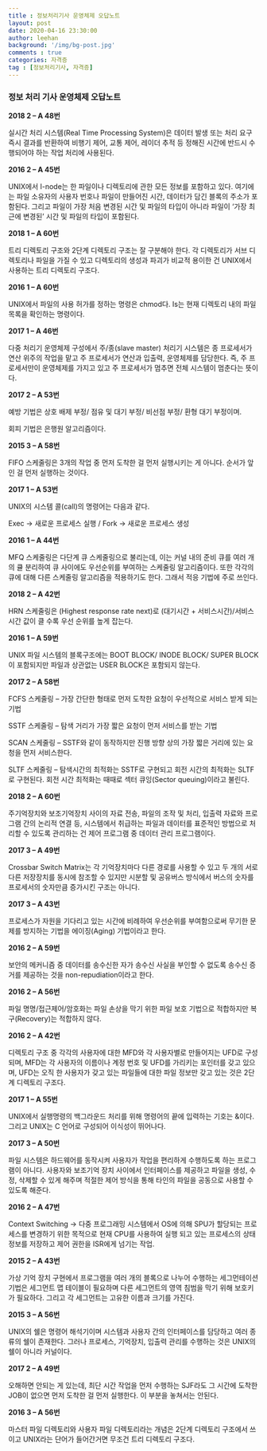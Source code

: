 ```yaml
---
title : 정보처리기사 운영체제 오답노트
layout: post
date: 2020-04-16 23:30:00
author: leehan
background: '/img/bg-post.jpg'
comments : true
categories: 자격증
tag : [정보처리기사, 자격증]
---
```




### 정보 처리 기사 운영체제 오답노트

**2018 2 – A 48번**

실시간 처리 시스템(Real Time Processing System)은 데이터 발생 또는 처리 요구 즉시 결과를 반환하여 비행기 제어, 교통 제어, 레이더 추적 등 정해진 시간에 반드시 수행되어야 하는 작업 처리에 사용된다.

**2016 2 – A 45번**

UNIX에서 I-node는 한 파일이나 디렉토리에 관한 모든 정보를 포함하고 있다. 여기에는 파일 소유자의 사용자 번호나 파일이 만들어진 시간, 데이터가 담긴 블록의 주소가 포함된다. 그리고 파일이 가장 처음 변경된 시간 및 파일의 타입이 아니라 파일이 ‘가장 최근에 변경된’ 시간 및 파일의 타입이 포함된다.

**2018 1 – A 60번**

트리 디렉토리 구조와 2단계 디렉토리 구조는 잘 구분해야 한다. 각 디렉토리가 서브 디렉토리나 파일을 가질 수 있고 디렉토리의 생성과 파괴가 비교적 용이한 건 UNIX에서 사용하는 트리 디렉토리 구조다.

**2016 1 – A 60번**

UNIX에서 파일의 사용 허가를 정하는 명령은 chmod다. Is는 현재 디렉토리 내의 파일 목록을 확인하는 명령이다.

**2017 1 – A 46번**

다중 처리기 운영체제 구성에서 주/종(slave master) 처리기 시스템은 종 프로세서가 연산 위주의 작업을 맡고 주 프로세서가 연산과 입출력, 운영체제를 담당한다. 즉, 주 프로세서만이 운영체제를 가지고 있고 주 프로세서가 멈추면 전체 시스템이 멈춘다는 뜻이다.

**2017 2 – A 53번**

예방 기법은 상호 배제 부정/ 점유 및 대기 부정/ 비선점 부정/ 환형 대기 부정이며.

회피 기법은 은행원 알고리즘이다.

**2015 3 – A 58번**

FIFO 스케줄링은 3개의 작업 중 먼저 도착한 걸 먼저 실행시키는 게 아니다. 순서가 앞인 걸 먼저 실행하는 것이다.

**2017 1 – A 53번**

UNIX의 시스템 콜(call)의 명령어는 다음과 같다.

Exec -> 새로운 프로세스 실행 / Fork -> 새로운 프로세스 생성

**2016 1 – A 44번**

MFQ 스케줄링은 다단계 큐 스케줄링으로 불리는데, 이는 커널 내의 준비 큐를 여러 개의 큘 분리하여 큐 사이에도 우선순위를 부여하는 스케줄링 알고리즘이다. 또한 각각의 큐에 대해 다른 스케줄링 알고리즘을 적용하기도 한다. 그래서 적응 기법에 주로 쓰인다.

**2018 2 – A 42번**

HRN 스케줄링은 (Highest response rate next)로 (대기시간 + 서비스시간)/서비스시간 값이 클 수록 우선 순위를 높게 잡는다.

**2016 1 – A 59번**

UNIX 파일 시스템의 블록구조에는 BOOT BLOCK/ INODE BLOCK/ SUPER BLOCK이 포함되지만 파일과 상관없는 USER BLOCK은 포함되지 않는다.

**2017 2 – A 58번**

FCFS 스케줄링 – 가장 간단한 형태로 먼저 도착한 요청이 우선적으로 서비스 받게 되는 기법

SSTF 스케줄링 – 탐색 거리가 가장 짧은 요청이 먼저 서비스를 받는 기법

SCAN 스케줄링 – SSTF와 같이 동작하지만 진행 방향 상의 가장 짧은 거리에 있는 요청을 먼저 서비스한다.

SLTF 스케줄링 – 탐색시간의 최적화는 SSTF로 구현되고 회전 시간의 최적화는 SLTF로 구현된다. 회전 시간 최적화는 때때로 섹터 큐잉(Sector queuing)이라고 불린다.

**2018 2 – A 60번**

주기억장치와 보조기억장치 사이의 자료 전송, 파일의 조작 및 처리, 입출력 자료와 프로그램 간의 논리적 연결 등, 시스템에서 취급하는 파일과 데이터를 표준적인 방법으로 처리할 수 있도록 관리하는 건 제어 프로그램 중 데이터 관리 프로그램이다.

**2017 3 – A 49번**

Crossbar Switch Matrix는 각 기억장치마다 다른 경로를 사용할 수 있고 두 개의 서로 다른 저장장치를 동시에 참조할 수 있지만 시분할 및 공유버스 방식에서 버스의 숫자를 프로세서의 숫자만큼 증가시킨 구조는 아니다.

**2017 3 – A 43번**

프로세스가 자원을 기다리고 있는 시간에 비례하여 우선순위를 부여함으로써 무기한 문제를 방지하는 기법을 에이징(Aging) 기법이라고 한다.

**2016 2 – A 59번**

보안의 메커니즘 중 데이터를 송수신한 자가 송수신 사실을 부인할 수 없도록 송수신 증거를 제공하는 것을 non-repudiation이라고 한다.

**2016 2 – A 56번**

파일 명명/접근제어/암호화는 파일 손상을 막기 위한 파일 보호 기법으로 적합하지만 복구(Recovery)는 적합하지 않다.

**2016 2 – A 42번**

디렉토리 구조 중 각각의 사용자에 대한 MFD와 각 사용자별로 만들어지는 UFD로 구성되며, MFD는 각 사용자의 이름이나 계정 번호 및 UFD를 가리키는 포인터를 갖고 있으며, UFD는 오직 한 사용자가 갖고 있는 파일들에 대한 파일 정보만 갖고 있는 것은 2단계 디렉토리 구조다.

**2017 1 – A 55번**

UNIX에서 실행명령의 백그라운드 처리를 위해 명령어의 끝에 입력하는 기호는 &이다. 그리고 UNIX는 C 언어로 구성되어 이식성이 뛰어나다.

**2017 3 – A 50번**

파일 시스템은 하드웨어를 동작시켜 사용자가 작업을 편리하게 수행하도록 하는 프로그램이 아니다. 사용자와 보조기억 장치 사이에서 인터페이스를 제공하고 파일을 생성, 수정, 삭제할 수 있게 해주며 적절한 제어 방식을 통해 타인의 파일을 공동으로 사용할 수 있도록 해준다.

**2016 2 – A 47번**

Context Switching -> 다중 프로그래밍 시스템에서 OS에 의해 SPU가 할당되는 프로세스를 변경하기 위한 목적으로 현재 CPU를 사용하여 실행 되고 있는 프로세스의 상태 정보를 저장하고 제어 권한을 ISR에게 넘기는 작업.

**2015 2 – A 43번**

가상 기억 장치 구현에서 프로그램을 여러 개의 블록으로 나누어 수행하는 세그먼테이션 기법은 세그먼트 맵 테이블이 필요하며 다른 세그먼트의 영역 침범을 막기 위해 보호키가 필요하다. 그리고 각 세그먼트는 고유한 이름과 크기를 가진다.

**2015 3 – A 56번**

UNIX의 쉘은 명령어 해석기이며 시스템과 사용자 간의 인터페이스를 담당하고 여러 종류의 쉘이 존재한다. 그러나 프로세스, 기억장치, 입출력 관리를 수행하는 것은 UNIX의 쉘이 아니라 커널이다.

**2017 2 – A 49번**

오해하면 안되는 게 있는데, 최단 시간 작업을 먼저 수행하는 SJF라도 그 시간에 도착한 JOB이 없으면 먼저 도착한 걸 먼저 실행한다. 이 부분을 놓쳐서는 안된다.

**2016 3 – A 56번**

마스터 파일 디렉토리와 사용자 파일 디렉토리라는 개념은 2단계 디렉토리 구조에서 쓰이고 UNIX라는 단어가 들어간거면 무조건 트리 디렉토리 구조다.